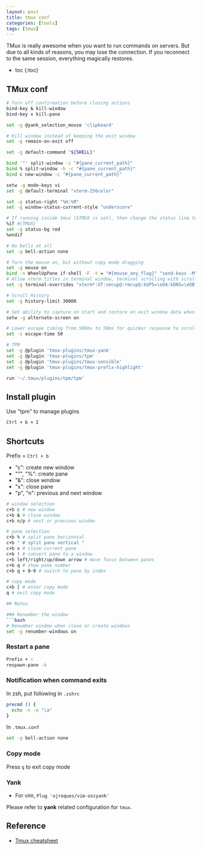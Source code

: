 ```yaml
---
layout: post
title: tmux conf
categories: [tools]
tags: [tmux]
---
```


TMux is really awesome when you want to run commands on servers. But due to
all kinds of reasons, you may lose the connection. If you reconnect to the same
session, everything magically restores.

+ toc
{:toc}

## TMux conf

```bash
# Turn off confirmation before closing actions
bind-key & kill-window
bind-key x kill-pane

set -g @yank_selection_mouse 'clipboard'

# Kill window instead of keeping the exit window
set -g remain-on-exit off

set -g default-command "${SHELL}"

bind '"' split-window -c "#{pane_current_path}"
bind % split-window -h -c "#{pane_current_path}"
bind c new-window -c "#{pane_current_path}"

setw -g mode-keys vi
set -g default-terminal "xterm-256color"

set -g status-right "%H:%M"
set -g window-status-current-style "underscore"

# If running inside tmux ($TMUX is set), then change the status line to red
%if #{TMUX}
set -g status-bg red
%endif

# No bells at all
set -g bell-action none

# Turn the mouse on, but without copy mode dragging
set -g mouse on
bind -n WheelUpPane if-shell -F -t = "#{mouse_any_flag}" "send-keys -M" "if -Ft= '#{pane_in_mode}' 'send-keys -M' 'copy-mode -e'"
# Allow xterm titles in terminal window, terminal scrolling with scrollbar, and setting overrides of C-Up, C-Down, C-Left, C-Right
set -g terminal-overrides "xterm*:XT:smcup@:rmcup@:kUP5=\eOA:kDN5=\eOB:kLFT5=\eOD:kRIT5=\eOC"

# Scroll History
set -g history-limit 30000

# Set ability to capture on start and restore on exit window data when running an application
setw -g alternate-screen on

# Lower escape timing from 500ms to 50ms for quicker response to scroll-buffer access.
set -s escape-time 50

# TPM
set -g @plugin 'tmux-plugins/tmux-yank'
set -g @plugin 'tmux-plugins/tpm'
set -g @plugin 'tmux-plugins/tmux-sensible'
set -g @plugin 'tmux-plugins/tmux-prefix-highlight'

run '~/.tmux/plugins/tpm/tpm'
```

## Install plugin

Use "tpm" to manage plugins

```bash
Ctrl + b + I
```

## Shortcuts

Prefix = `Ctrl + b`

+ "c": create new window
+ "\"", "%": create pane
+ "&": close window
+ "x": close pane
+ "p", "n": previous and next window

```bash
# window selection
c+b c # new window
c+b & # close window
c+b n/p # next or previous window

# pane selection
c+b % # split pane horizontal
c+b " # split pane vertical "
c+b x # close current pane
c+b ! # convert pane to a window
c+b left/right/up/down arrow # move focus between panes
c+b q # show pane number
c+b q + 0-9 # switch to pane by index

# copy mode
c+b [ # enter copy mode
q # exit copy mode

## Notes

### Renumber the window
```bash
# Renumber window when close or create windows
set -g renumber-windows on
```
### Restart a pane

```bash
Prefix + :
respawn-pane -k
```

### Notification when command exits

In zsh, put following in `.zshrc`

```bash
precmd () {
  echo -n -e "\a"
}
```

In `.tmux.conf`

```bash
set -g bell-action none
```

### Copy mode

Press `q` to exit copy mode

### Yank

+ For vim, `Plug 'ojroques/vim-oscyank'`

Please refer to **yank** related configuration for `tmux`.

## Reference

+ [Tmux cheatsheet](https://tmuxcheatsheet.com)
```
